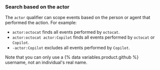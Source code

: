 ### Search based on the actor

The `actor` qualifier can scope events based on the person or agent that performed the action. For example:

* `actor:octocat` finds all events performed by `octocat`.
* `actor:octocat actor:Copilot` finds all events performed by `octocat` or `Copilot`.
* `-actor:Copilot` excludes all events performed by `Copilot`.

Note that you can only use a {% data variables.product.github %} username, not an individual's real name.
